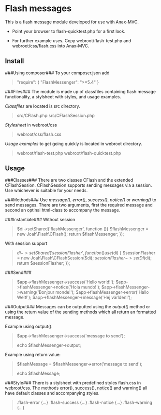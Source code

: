 Flash messages
==============

This is a flash message module developed for use with Anax-MVC.

* Point your browser to flash-quicktest.php for a first look.

* For further example uses. Copy webroot/flash-test.php and webroot/css/flash.css into Anax-MVC.


Install
-------

###Using composer###
To your composer.json add
>
>    "require": {
>        "FlashMessenger": ">=5.4"
>    }
>

###Files###
The module is made up of classfiles containing flash message functionality, a stylsheet with styles,
and usage examples. 

*Classfiles* are located is src directory.
>src/CFlash.php
>src/CFlashSession.php

*Stylesheet* in webroot/css
>webroot/css/flash.css

*Usage examples* to get going quickly is located in webroot directory.
>webroot/flash-test.php
>webroot/flash-quicktest.php

Usage
-----
###Classes###
There are two classes CFlash and the extended CFlashSession. CFlashSession supports 
sending messages via a session. Use whichever is suitable for your needs.

###Methods###
Use *message()*, *error()*, *success()*, *notice()* or *warning()* to send messages. There are two arguments,
first the required message and second an optinal html-class to accompany the message. 

###Instantiate###
Without session
>$di->setShared('flashMessenger', function (){
>    $flashMessenger = new Joah\Flash\CFlash();
>    return $flashMessenger;
>});
>

With session support
>
>$di->setShared('sessionFlasher', function () use ($di) {
>    $sessionFlasher = new Joah\Flash\CFlashSession($di);
>    $sessionFlasher->setDI($di);
>    return $sessionFlasher;
>});

###Send###
>$app->flashMessenger->success('Hello world!');
>$app->flashMessenger->notice('Hola mundo!');
>$app->flashMessenger->warning('Bonjour monde!');
>$app->flashMessenger->error('Hallo Welt!');
>$app->flashMessenger->message('Hej världen!');

###Output###
Messages can be outputted using the *output()* method or using the return value 
of the sending methods which all return an formatted message. 

Example using output():
>
>$app->flashMessenger->success('message to send');
>
>echo $flashMessenger->output;
>

Example using return value:
>
>$flashMessage = $flashMessenger->error('message to send');
>
>echo $flashMessage;
>

###Style###
There is a stylsheet with predefined styles flash.css in webroot/css. The methods 
error(), success(), notice() and warning() all have default classes and accompanying 
styles.

> .flash-error {...}
> .flash-success {...}
> .flash-notice {...}
> .flash-warning {...}

